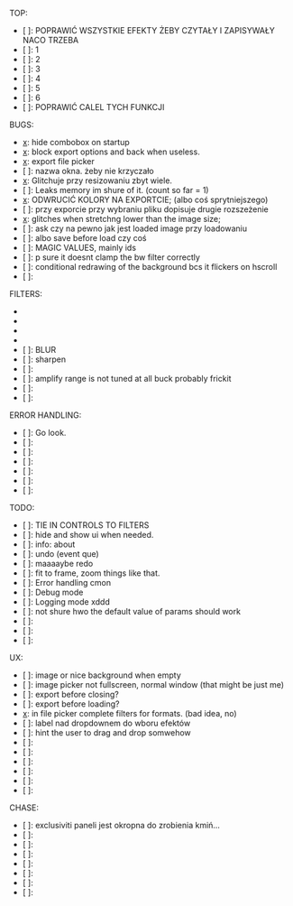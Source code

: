TOP:
- [ ]: POPRAWIĆ WSZYSTKIE EFEKTY ŻEBY CZYTAŁY I ZAPISYWAŁY NACO TRZEBA
- [ ]: 1
- [ ]: 2
- [ ]: 3
- [ ]: 4
- [ ]: 5
- [ ]: 6
- [ ]: POPRAWIĆ CALEL TYCH FUNKCJI



BUGS:
- [x]: hide combobox on startup
- [x]: block export options and back when useless.
- [x]: export file picker
- [ ]: nazwa okna. żeby nie krzyczało 
- [x]: Glitchuje przy resizowaniu zbyt wiele.
- [ ]: Leaks memory im shure of it. (count so far = 1)
- [x]: ODWRUCIĆ KOLORY NA EXPORTCIE; (albo coś sprytniejszego)
- [ ]: przy exporcie przy wybraniu pliku dopisuje drugie rozszeżenie
- [x]: glitches when stretchng lower than the image size;
- [ ]: ask czy na pewno jak jest loaded image przy loadowaniu 
- [ ]: albo save before load czy coś
- [ ]: MAGIC VALUES, mainly ids
- [ ]: p sure it doesnt clamp the bw filter correctly 
- [ ]: conditional redrawing of the background bcs it flickers on hscroll
- [ ]: 

FILTERS:
- [x]: Monochrome
- [x]: Sepia
- [x]: amplify
- [x]: Negative 
- [ ]: BLUR
- [ ]: sharpen
- [ ]:
- [ ]: amplify range is not tuned at all buck probably frickit
- [ ]:
- [ ]:

ERROR HANDLING:
- [ ]: Go look.
- [ ]:
- [ ]:
- [ ]:
- [ ]:
- [ ]:
- [ ]:

TODO:
- [ ]: TIE IN CONTROLS TO FILTERS
- [ ]: hide and show ui when needed.
- [ ]: info: about
- [ ]: undo (event que)
- [ ]: maaaaybe redo
- [ ]: fit to frame, zoom things like that.
- [ ]: Error handling cmon
- [ ]: Debug mode
- [ ]: Logging mode xddd
- [ ]: not shure hwo the default value of params should work
- [ ]:
- [ ]:
- [ ]:

UX:
- [ ]: image or nice background when empty
- [ ]: image picker not fullscreen, normal window (that might be just me)
- [ ]: export before closing?
- [ ]: export before loading?
- [x]: in file picker complete filters for formats. (bad idea, no)
- [ ]: label nad dropdownem do wboru efektów
- [ ]: hint the user to drag and drop somwehow
- [ ]: 
- [ ]: 
- [ ]: 
- [ ]: 
- [ ]: 
- [ ]: 

CHASE:
- [ ]: exclusiviti paneli jest okropna do zrobienia kmiń...
- [ ]: 
- [ ]: 
- [ ]: 
- [ ]: 
- [ ]: 
- [ ]: 
- [ ]: 



